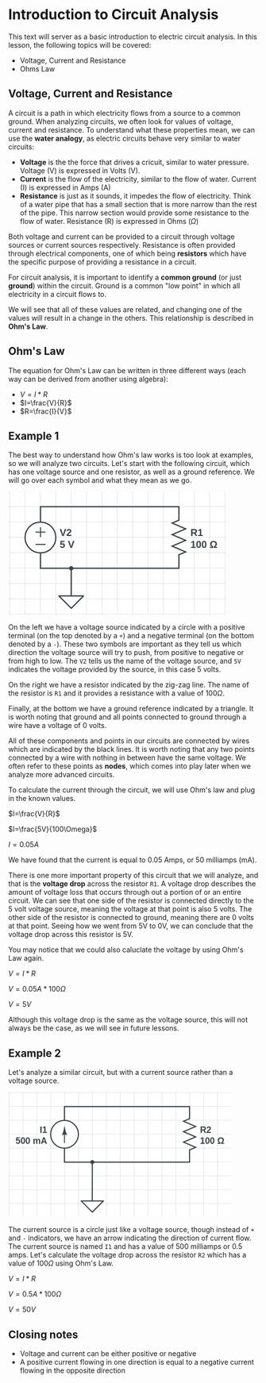 # Introduction to Circuit Analysis

This text will server as a basic introduction to electric circuit analysis. In this lesson, the following topics will be covered:

* Voltage, Current and Resistance
* Ohms Law

## Voltage, Current and Resistance
A circuit is a path in which electricity flows from a source to a common ground. When analyzing circuits, we often look for values of voltage, current and resistance. To understand what these properties mean, we can use the **water analogy**, as electric circuits behave very similar to water circuits:

* **Voltage** is the the force that drives a cricuit, similar to water pressure. Voltage (V) is expressed in Volts (V).
* **Current** is the flow of the electricity, similar to the flow of water. Current (I) is expressed in Amps (A)
* **Resistance** is just as it sounds, it impedes the flow of electricity. Think of a water pipe that has a small section that is more narrow than the rest of the pipe. This narrow section would provide some resistance to the flow of water. Resistance (R) is expressed in Ohms ($\Omega$)

Both voltage and current can be provided to a circuit through voltage sources or current sources respectively. Resistance is often provided through electrical components, one of which being **resistors** which have the specific purpose of providing a resistance in a circuit.

For circuit analysis, it is important to identify a **common ground** (or just **ground**) within the circuit. Ground is a common "low point" in which all electricity in a circuit flows to.

We will see that all of these values are related, and changing one of the values will result in a change in the others. This relationship is described in **Ohm's Law**.

## Ohm's Law
The equation for Ohm's Law can be written in three different ways (each way can be derived from another using algebra):

* $V=I*R$
* $I=\frac{V}{R}$
* $R=\frac{I}{V}$

## Example 1

The best way to understand how Ohm's law works is too look at examples, so we will analyze two circuits. Let's start with the following circuit, which has one voltage source and one resistor, as well as a ground reference. We will go over each symbol and what they mean as we go.

![image](../../images/circuitsI/001.png)

On the left we have a voltage source indicated by a circle with a positive terminal (on the top denoted by a `+`) and a negative terminal (on the bottom denoted by a `-`). These two symbols are important as they tell us which direction the voltage source will try to push, from positive to negative or from high to low. The `V2` tells us the name of the voltage source, and `5V` indicates the voltage provided by the source, in this case 5 volts.

On the right we have a resistor indicated by the zig-zag line. The name of the resistor is `R1` and it provides a resistance with a value of $100\Omega$.

Finally, at the bottom we have a ground reference indicated by a triangle. It is worth noting that ground and all points connected to ground through a wire have a voltage of 0 volts.

All of these components and points in our circuits are connected by wires which are indicated by the black lines. It is worth noting that any two points connected by a wire with nothing in between have the same voltage. We often refer to these points as **nodes**, which comes into play later when we analyze more advanced circuits.

To calculate the current through the circuit, we will use Ohm's law and plug in the known values.

$I=\frac{V}{R}$

$I=\frac{5V}{100\Omega}$

$I=0.05A$

We have found that the current is equal to 0.05 Amps, or 50 milliamps (mA).

There is one more important property of this circuit that we will analyze, and that is the **voltage drop** across the resistor `R1`. A voltage drop describes the amount of voltage loss that occurs through out a portion of or an entire circuit. We can see that one side of the resistor is connected directly to the 5 volt voltage source, meaning the voltage at that point is also 5 volts. The other side of the resistor is connected to ground, meaning there are 0 volts at that point. Seeing how we went from 5V to 0V, we can conclude that the voltage drop across this resistor is 5V.

You may notice that we could also caluclate the voltage by using Ohm's Law again.

$V={I}*{R}$

$V={0.05A}*{100\Omega}$

$V=5V$

Although this voltage drop is the same as the voltage source, this will not always be the case, as we will see in future lessons.

## Example 2

Let's analyze a similar circuit, but with a current source rather than a voltage source.

![image](../../images/circuitsI/002.png)

The current source is a circle just like a voltage source, though instead of `+` and `-` indicators, we have an arrow indicating the direction of current flow. The current source is named `I1` and has a value of 500 milliamps or 0.5 amps. Let's calculate the voltage drop across the resistor `R2` which has a value of $100\Omega$ using Ohm's Law.

$V=I*R$

$V=0.5A*100\Omega$

$V=50V$

## Closing notes

* Voltage and current can be either positive or negative
* A positive current flowing in one direction is equal to a negative current flowing in the opposite direction